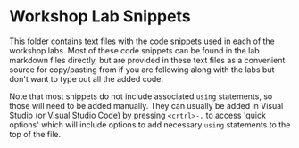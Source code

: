 # Workshop Lab Snippets
This folder contains text files with the code snippets used in each of the 
workshop labs. Most of these code snippets can be found in the lab markdown 
files directly, but are provided in these text files as a convenient source 
for copy/pasting from if you are following along with the labs but don't want 
to type out all the added code.

Note that most snippets do not include associated `using` statements, so those 
will need to be added manually. They can usually be added in Visual Studio (or 
Visual Studio Code) by pressing `<crtrl>-.` to access 'quick options' which 
will include options to add necessary `using` statements to the top of the 
file.